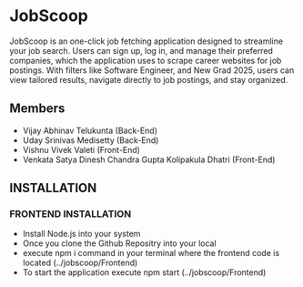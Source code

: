 
# JobScoop

JobScoop is an one-click job fetching application designed to streamline your job search. Users can sign up, log in, and manage their preferred companies, which the application uses to scrape career websites for job postings. With filters like Software Engineer, and New Grad 2025, users can view tailored results, navigate directly to job postings, and stay organized.



## Members

- Vijay Abhinav Telukunta (Back-End)
- Uday Srinivas Medisetty (Back-End)
- Vishnu Vivek Valeti (Front-End)
- Venkata Satya Dinesh Chandra Gupta Kolipakula Dhatri (Front-End)

## INSTALLATION

### **FRONTEND INSTALLATION**
- Install Node.js into your system
- Once you clone the Github Repositry into your local
- execute npm i command in your terminal where the frontend code is located (../jobscoop/Frontend)
- To start the application execute npm start (../jobscoop/Frontend)
